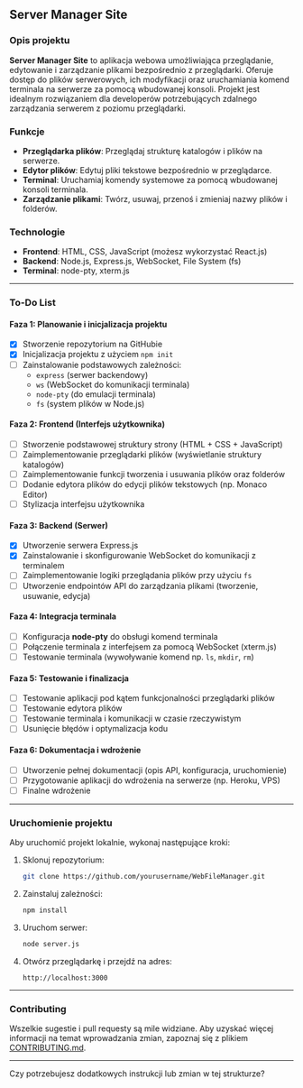 ## Server Manager Site

### Opis projektu

**Server Manager Site** to aplikacja webowa umożliwiająca przeglądanie, edytowanie i zarządzanie plikami bezpośrednio z przeglądarki. Oferuje dostęp do plików serwerowych, ich modyfikacji oraz uruchamiania komend terminala na serwerze za pomocą wbudowanej konsoli. Projekt jest idealnym rozwiązaniem dla developerów potrzebujących zdalnego zarządzania serwerem z poziomu przeglądarki.

### Funkcje
- **Przeglądarka plików**: Przeglądaj strukturę katalogów i plików na serwerze.
- **Edytor plików**: Edytuj pliki tekstowe bezpośrednio w przeglądarce.
- **Terminal**: Uruchamiaj komendy systemowe za pomocą wbudowanej konsoli terminala.
- **Zarządzanie plikami**: Twórz, usuwaj, przenoś i zmieniaj nazwy plików i folderów.

### Technologie
- **Frontend**: HTML, CSS, JavaScript (możesz wykorzystać React.js)
- **Backend**: Node.js, Express.js, WebSocket, File System (fs)
- **Terminal**: node-pty, xterm.js

---

### To-Do List

#### Faza 1: Planowanie i inicjalizacja projektu
- [x] Stworzenie repozytorium na GitHubie
- [x] Inicjalizacja projektu z użyciem `npm init`
- [ ] Zainstalowanie podstawowych zależności:
  - `express` (serwer backendowy)
  - `ws` (WebSocket do komunikacji terminala)
  - `node-pty` (do emulacji terminala)
  - `fs` (system plików w Node.js)

#### Faza 2: Frontend (Interfejs użytkownika)
- [ ] Stworzenie podstawowej struktury strony (HTML + CSS + JavaScript)
- [ ] Zaimplementowanie przeglądarki plików (wyświetlanie struktury katalogów)
- [ ] Zaimplementowanie funkcji tworzenia i usuwania plików oraz folderów
- [ ] Dodanie edytora plików do edycji plików tekstowych (np. Monaco Editor)
- [ ] Stylizacja interfejsu użytkownika

#### Faza 3: Backend (Serwer)
- [x] Utworzenie serwera Express.js
- [x] Zainstalowanie i skonfigurowanie WebSocket do komunikacji z terminalem
- [ ] Zaimplementowanie logiki przeglądania plików przy użyciu `fs`
- [ ] Utworzenie endpointów API do zarządzania plikami (tworzenie, usuwanie, edycja)

#### Faza 4: Integracja terminala
- [ ] Konfiguracja **node-pty** do obsługi komend terminala
- [ ] Połączenie terminala z interfejsem za pomocą WebSocket (xterm.js)
- [ ] Testowanie terminala (wywoływanie komend np. `ls`, `mkdir`, `rm`)

#### Faza 5: Testowanie i finalizacja
- [ ] Testowanie aplikacji pod kątem funkcjonalności przeglądarki plików
- [ ] Testowanie edytora plików
- [ ] Testowanie terminala i komunikacji w czasie rzeczywistym
- [ ] Usunięcie błędów i optymalizacja kodu

#### Faza 6: Dokumentacja i wdrożenie
- [ ] Utworzenie pełnej dokumentacji (opis API, konfiguracja, uruchomienie)
- [ ] Przygotowanie aplikacji do wdrożenia na serwerze (np. Heroku, VPS)
- [ ] Finalne wdrożenie

---

### Uruchomienie projektu

Aby uruchomić projekt lokalnie, wykonaj następujące kroki:

1. Sklonuj repozytorium:
   ```bash
   git clone https://github.com/yourusername/WebFileManager.git
   ```

2. Zainstaluj zależności:
   ```bash
   npm install
   ```

3. Uruchom serwer:
   ```bash
   node server.js
   ```

4. Otwórz przeglądarkę i przejdź na adres:
   ```
   http://localhost:3000
   ```

---

### Contributing

Wszelkie sugestie i pull requesty są mile widziane. Aby uzyskać więcej informacji na temat wprowadzania zmian, zapoznaj się z plikiem [CONTRIBUTING.md](CONTRIBUTING.md).

---

Czy potrzebujesz dodatkowych instrukcji lub zmian w tej strukturze?
